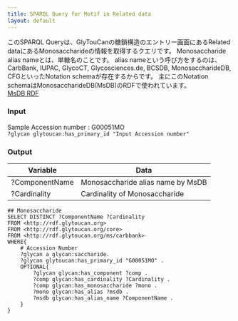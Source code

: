 ```yaml
---
title: SPARQL Query for Motif in Related data
layout: default
---
```

このSPARQL Queryは、GlyTouCanの糖鎖構造のエントリー画面にあるRelated dataにあるMonosaccharideの情報を取得するクエリです。
Monosaccharide alias nameとは、単糖名のことです。
alias nameという呼び方をするのは、CarbBank, IUPAC, GlycoCT, Glycosciences.de, BCSDB, MonosaccharideDB, CFGといったNotation schemaが存在するからです。
主にこのNotation schemaはMonosaccharideDB(MsDB)のRDFで使われています。  
[MsDB RDF](http://www.monosaccharidedb.org/rdf/monosaccharide.action?name=b-dglc-HEX-1%3A5%7C%7C%282d%3A1%29n-acetyl%7C%283o%3A1%29sulfate)


### Input
Sample Accession number : G00051MO  
`?glycan glytoucan:has_primary_id "Input Accession number"`


### Output
| Variable | Data|
|---------|------|
| ?ComponentName | Monosaccharide alias name by MsDB |
| ?Cardinality | Cardinality of Monosaccharide  |


```
## Monosaccharide
SELECT DISTINCT ?ComponentName ?Cardinality
FROM <http://rdf.glytoucan.org>
FROM <http://rdf.glytoucan.org/core>
FROM <http://rdf.glytoucan.org/ms/carbbank>
WHERE{
	# Accession Number
	?glycan a glycan:saccharide.
	?glycan glytoucan:has_primary_id "G00051MO" .
	OPTIONAL{
		?glycan glycan:has_component ?comp .
		?comp glycan:has_cardinality ?Cardinality .
		?comp glycan:has_monosaccharide ?mono .
		?mono glycan:has_alias ?msdb .
		?msdb glycan:has_alias_name ?ComponentName .
	}
}
```

